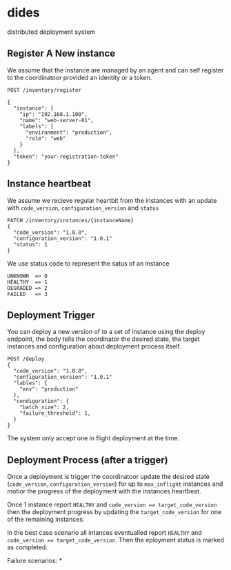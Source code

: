 # dides

distributed deployment system


## Register A New instance

We assume that the instance are managed by an agent and can self register to the coordinatoor provided an identity or a token.

```
POST /inventory/register

{
  "instance": {
    "ip": "192.168.1.100",
    "name": "web-server-01",
    "labels": {
      "environment": "production",
      "role": "web"
    }
  },
  "token": "your-registration-token"
}
```

## Instance heartbeat

We assume we recieve regular heartbit from the instances with an update with `code_version`, `configuration_version` and `status`

```
PATCH /inventory/instances/{instanceName}
{
  "code_version": "1.0.0",
  "configuration_version": "1.0.1"
  "status": 1
}
```

We use status code to represent the satus of an instance

```
UNKNOWN  => 0
HEALTHY  => 1
DEGRADED => 2
FAILED   => 3
```


## Deployment Trigger

You can deploy a new version of to a set of instance using the deploy endpoint, the body tells the coordinator the desired state, the target instances and configuration about deployment process itself.

```
POST /deploy
{
  "code_version": "1.0.0",
  "configuration_version": "1.0.1"
  "lables": {
    "env": "production"
  },
  "condiguration": {
    "batch_size": 2,
    "failure_threshold": 1,
  }
}
```

The system only accept one in flight deployment at the time.

## Deployment Process (after a trigger)

Once a deployment is trigger the coordinatoor update the desired state (`code_version`, `configuration_version`) for up to `max_inflight` instances and motior the progress of the deployment with the instances heartbeat.

Once 1 instance report `HEALTHY` and `code_version == target_code_version` then the deployment progress by updating the `target_code_version` for one of the remaining instances.

In the best case scenario all intances eventualled report `HEALTHY` and `code_version == target_code_version`. Then the eployment status is marked as completed.

Failure scenarios:
* 